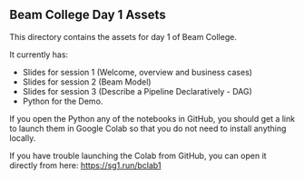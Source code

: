## Beam College Day 1 Assets

This directory contains the assets for day 1 of Beam College.

It currently has:
 * Slides for session 1 (Welcome, overview and business cases)
 * Slides for session 2 (Beam Model)
 * Slides for session 3 (Describe a Pipeline Declaratively - DAG) 
 * Python for the Demo.

If you open the Python any of the notebooks in GitHub, you should get a link to launch them in Google Colab 
so that you do not need to install anything locally.

If you have trouble launching the Colab from GitHub, you can open it directly from here:
https://sg1.run/bclab1


